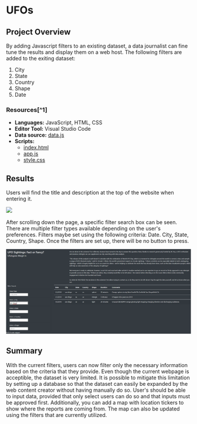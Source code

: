 # UFOs

## Project Overview
By adding Javascript filters to an existing dataset, a data journalist can fine tune the results and display them on a web host. The following filters are added to the exiting dataset:
1. City
2. State
3. Country
4. Shape
5. Date

### Resources[^1]
+ **Languages:** JavaScript, HTML, CSS
+ **Editor Tool:** Visual Studio Code
+ **Data source:** [data.js](https://github.com/Adriangp27/UFOs/blob/main/static/js/data.js)
+ **Scripts:**
	+ [index.html](https://github.com/Adriangp27/UFOs/blob/main/index.html) 
	+ [app.js](https://github.com/Adriangp27/UFOs/blob/main/static/js/app.js)
	+ [style.css](https://github.com/Adriangp27/UFOs/blob/main/static/css/style.css)

## Results
Users will find the title and description at the top of the website when entering it.

![](Additonal_images/website.png)

After scrolling down the page, a specific filter search box can be seen. There are multiple filter types available depending on the user's preferences. Filters maybe set using the following criteria: Date. City, State, Country, Shape. Once the filters are set up, there will be no button to press.

![](Additional_images/filter.png)

## Summary
With the current filters, users can now filter only the necessary information based on the criteria that they provide. Even though the current webpage is acceptible, the dataset is very limited. It is possible to mitigate this limitation by setting up a database so that the dataset can easily be expanded by the web content creator without having manually do so. User's should be able to input data, provided that only select users can do so and that inputs must be approved first. Additionally, you can add a map with location tickers to show where the reports are coming from. The map can also be updated using the filters that are currently utilized.


